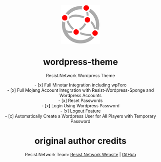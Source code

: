 <p align="center"><img src="https://github.com/resist-network/extras-pack/blob/master/images/128x128.png?raw=true"></p>
<h1 align="center">wordpress-theme</h1>
<p align="center">Resist.Network Wordpress Theme</p>
<p align="center">
- [x] Full Minotar Integration including wpForo<br/>
- [x] Full Mojang Account Integration with Resist-Wordpress-Sponge and Wordpress Accounts<br/>
- [x] Reset Passwords<br/>
- [x] Login Using Wordpress Password<br/>
- [x] Logout Feature<br/>
- [x] Automatically Create a Wordpress User for All Players with Temporary Password<br/>
</p>
<h1 align="center">original author credits</h1>
<p align="center">Resist.Network Team: <a href="https://resist.network">Resist.Network Website</a> | <a href="https://github.com/resist-network">GitHub</a></p>

